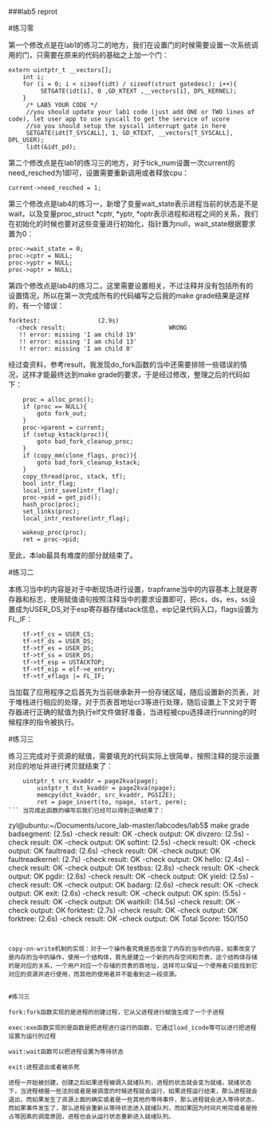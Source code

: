 ###lab5 reprot

#练习零

第一个修改点是在lab1的练习二的地方，我们在设置门的时候需要设置一次系统调用的门，只需要在原来的代码的基础之上加一个门：
```
extern uintptr_t __vectors[];
    int i;
    for (i = 0; i < sizeof(idt) / sizeof(struct gatedesc); i++){
         SETGATE(idt[i], 0 ,GD_KTEXT ,__vectors[i], DPL_KERNEL);
    }
     /* LAB5 YOUR CODE */ 
     //you should update your lab1 code (just add ONE or TWO lines of code), let user app to use syscall to get the service of ucore
     //so you should setup the syscall interrupt gate in here
     SETGATE(idt[T_SYSCALL], 1, GD_KTEXT, __vectors[T_SYSCALL], DPL_USER);
     lidt(&idt_pd);
```

第二个修改点是在lab1的练习三的地方，对于tick_num设置一次current的need_resched为1即可，设置需要重新调用或者释放cpu：
```
current->need_resched = 1;
```

第三个修改点是lab4的练习一，新增了变量wait_state表示进程当前的状态是不是wait，以及变量proc_struct *cptr, *yptr, *optr表示进程和进程之间的关系，我们在初始化的时候也要对这些变量进行初始化，指针置为null，wait_state根据要求置为0：
```
proc->wait_state = 0;
proc->cptr = NULL;
proc->yptr = NULL;
proc->optr = NULL;
```
第四个修改点是lab4的练习二，这里需要设置相关，不过注释并没有包括所有的设置情况，所以在第一次完成所有的代码编写之后我的make grade结果是这样的，有一个错误：
```
forktest:                (2.9s)
  -check result:                             WRONG
   !! error: missing 'I am child 19'
   !! error: missing 'I am child 13'
   !! error: missing 'I am child 0'

```
经过查资料，参考result，我发现do_fork函数的当中还需要排除一些错误的情况，这样才能最终达到make grade的要求，于是经过修改，整理之后的代码如下：
```
    proc = alloc_proc();
    if (proc == NULL){
        goto fork_out;
    }
    proc->parent = current;
    if (setup_kstack(proc)){
        goto bad_fork_cleanup_proc;
    }
    if (copy_mm(clone_flags, proc)){
        goto bad_fork_cleanup_kstack;
    }
    copy_thread(proc, stack, tf);
    bool intr_flag;
    local_intr_save(intr_flag);
    proc->pid = get_pid();
    hash_proc(proc);
    set_links(proc);
    local_intr_restore(intr_flag);

    wakeup_proc(proc);
    ret = proc->pid;
```
至此，本lab最具有难度的部分就结束了。


#练习二

本练习当中的内容是对于中断现场进行设置，trapframe当中的内容基本上就是寄存器和标志，使用赋值语句按照注释当中的要求设置即可，把cs，ds，es，ss设置成为USER_DS,对于esp寄存器存储stack信息，eip记录代码入口，flags设置为FL_IF：
```
    tf->tf_cs = USER_CS;
    tf->tf_ds = USER_DS;
    tf->tf_es = USER_DS;
    tf->tf_ss = USER_DS;
    tf->tf_esp = USTACKTOP;
    tf->tf_eip = elf->e_entry;
    tf->tf_eflags |= FL_IF;
```

当加载了应用程序之后首先为当前继承新开一份存储区域，随后设置新的页表，对于堆栈进行相应的处理，对于页表首地址cr3等进行处理，随后设置上下文对于寄存器进行正确的赋值为执行elf文件做好准备，当进程被cpu选择进行running的时候程序的指令被执行。


#练习三

练习三完成对于资源的赋值，需要填充的代码实际上很简单，按照注释的提示设置对应的地址并进行拷贝就结束了：
```
	uintptr_t src_kvaddr = page2kva(page);
        uintptr_t dst_kvaddr = page2kva(npage);
        memcpy(dst_kvaddr, src_kvaddr, PGSIZE);
        ret = page_insert(to, npage, start, perm);
``` 当完成此函数的编写后我们已经可以得到正确结果了：

```
zyl@ubuntu:~/Documents/ucore_lab-master/labcodes/lab5$ make grade
badsegment:              (2.5s)
  -check result:                             OK
  -check output:                             OK
divzero:                 (2.5s)
  -check result:                             OK
  -check output:                             OK
softint:                 (2.5s)
  -check result:                             OK
  -check output:                             OK
faultread:               (2.6s)
  -check result:                             OK
  -check output:                             OK
faultreadkernel:         (2.7s)
  -check result:                             OK
  -check output:                             OK
hello:                   (2.4s)
  -check result:                             OK
  -check output:                             OK
testbss:                 (2.8s)
  -check result:                             OK
  -check output:                             OK
pgdir:                   (2.6s)
  -check result:                             OK
  -check output:                             OK
yield:                   (2.5s)
  -check result:                             OK
  -check output:                             OK
badarg:                  (2.6s)
  -check result:                             OK
  -check output:                             OK
exit:                    (2.6s)
  -check result:                             OK
  -check output:                             OK
spin:                    (5.5s)
  -check result:                             OK
  -check output:                             OK
waitkill:                (14.5s)
  -check result:                             OK
  -check output:                             OK
forktest:                (2.7s)
  -check result:                             OK
  -check output:                             OK
forktree:                (2.6s)
  -check result:                             OK
  -check output:                             OK
Total Score: 150/150

```


copy-on-write机制的实现：对于一个操作看究竟是否改变了内存的当中的内容，如果改变了是内存的当中的操作，使用一个结构体，首先是建立一个新的内存空间和页表，这个结构体存储的是对应的关系，一个用户对应一个存储的页表的首地址，这样可以保证一个使用者只能找到它对应的资源并进行使用，而其他的使用者并不能看到这一段资源。


#练习三

fork:fork函数实现的是进程的创建过程，它从父进程进行赋值生成了一个子进程

exec:exe函数实现的是函数是把进程进行运行的函数，它通过load_icode等可以进行把进程设置为运行的过程

wait:wait函数可以把进程设置为等待状态
 
exit:进程退出或者被杀死

进程一开始被创建，创建之后如果进程被调入就绪队列，进程的状态就会变为就绪，就绪状态下，当进程根据一些法则或者是被调度的时候进程就会运行，如果进程运行结束，那么进程就会退出，而如果发生了资源上面的确实或者是一些其他的等待事件，那么进程就会进入等待状态，而如果事件发生了，那么进程会重新从等待状态进入就绪队列，而如果因为时间片用完或者是抢占等因素的调度原因，进程也会从运行状态重新进入就绪队列。
